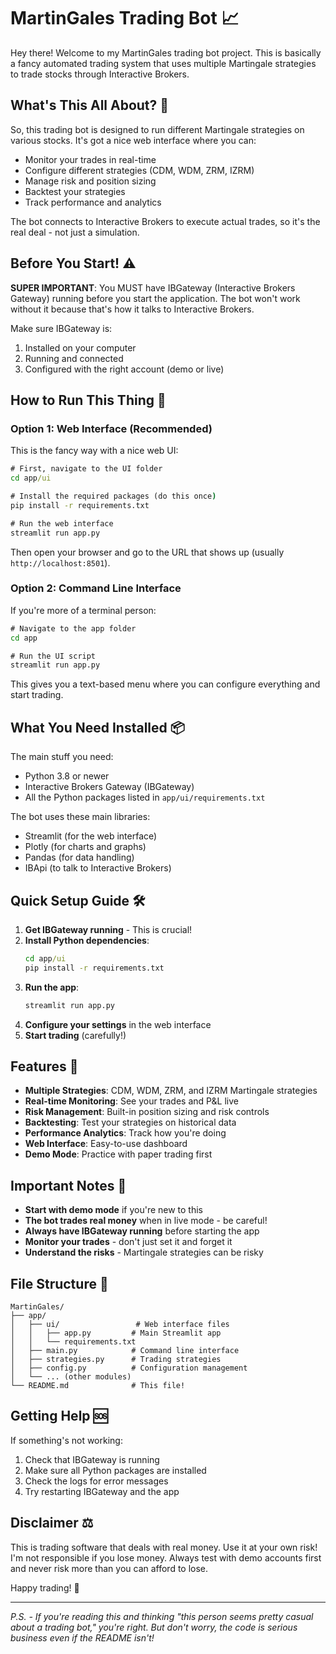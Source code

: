 # MartinGales Trading Bot 📈

Hey there! Welcome to my MartinGales trading bot project. This is basically a fancy automated trading system that uses multiple Martingale strategies to trade stocks through Interactive Brokers.

## What's This All About? 🤔

So, this trading bot is designed to run different Martingale strategies on various stocks. It's got a nice web interface where you can:

- Monitor your trades in real-time
- Configure different strategies (CDM, WDM, ZRM, IZRM)
- Manage risk and position sizing
- Backtest your strategies
- Track performance and analytics

The bot connects to Interactive Brokers to execute actual trades, so it's the real deal - not just a simulation.

## Before You Start! ⚠️

**SUPER IMPORTANT**: You MUST have IBGateway (Interactive Brokers Gateway) running before you start the application. The bot won't work without it because that's how it talks to Interactive Brokers.

Make sure IBGateway is:
1. Installed on your computer
2. Running and connected
3. Configured with the right account (demo or live)

## How to Run This Thing 🚀

### Option 1: Web Interface (Recommended)

This is the fancy way with a nice web UI:

```cmd
# First, navigate to the UI folder
cd app/ui

# Install the required packages (do this once)
pip install -r requirements.txt

# Run the web interface
streamlit run app.py
```

Then open your browser and go to the URL that shows up (usually `http://localhost:8501`).

### Option 2: Command Line Interface

If you're more of a terminal person:

```cmd
# Navigate to the app folder
cd app

# Run the UI script
streamlit run app.py
```

This gives you a text-based menu where you can configure everything and start trading.

## What You Need Installed 📦

The main stuff you need:
- Python 3.8 or newer
- Interactive Brokers Gateway (IBGateway)
- All the Python packages listed in `app/ui/requirements.txt`

The bot uses these main libraries:
- Streamlit (for the web interface)
- Plotly (for charts and graphs)
- Pandas (for data handling)
- IBApi (to talk to Interactive Brokers)

## Quick Setup Guide 🛠️

1. **Get IBGateway running** - This is crucial!
2. **Install Python dependencies**:
   ```cmd
   cd app/ui
   pip install -r requirements.txt
   ```
3. **Run the app**:
   ```cmd
   streamlit run app.py
   ```
4. **Configure your settings** in the web interface
5. **Start trading** (carefully!)

## Features 🎯

- **Multiple Strategies**: CDM, WDM, ZRM, and IZRM Martingale strategies
- **Real-time Monitoring**: See your trades and P&L live
- **Risk Management**: Built-in position sizing and risk controls
- **Backtesting**: Test your strategies on historical data
- **Performance Analytics**: Track how you're doing
- **Web Interface**: Easy-to-use dashboard
- **Demo Mode**: Practice with paper trading first

## Important Notes 📝

- **Start with demo mode** if you're new to this
- **The bot trades real money** when in live mode - be careful!
- **Always have IBGateway running** before starting the app
- **Monitor your trades** - don't just set it and forget it
- **Understand the risks** - Martingale strategies can be risky

## File Structure 📁

```
MartinGales/
├── app/
│   ├── ui/                 # Web interface files
│   │   ├── app.py         # Main Streamlit app
│   │   └── requirements.txt
│   ├── main.py            # Command line interface
│   ├── strategies.py      # Trading strategies
│   ├── config.py          # Configuration management
│   └── ... (other modules)
└── README.md              # This file!
```

## Getting Help 🆘

If something's not working:
1. Check that IBGateway is running
2. Make sure all Python packages are installed
3. Check the logs for error messages
4. Try restarting IBGateway and the app

## Disclaimer ⚖️

This is trading software that deals with real money. Use it at your own risk! I'm not responsible if you lose money. Always test with demo accounts first and never risk more than you can afford to lose.

Happy trading! 🎉

---

*P.S. - If you're reading this and thinking "this person seems pretty casual about a trading bot," you're right. But don't worry, the code is serious business even if the README isn't!*